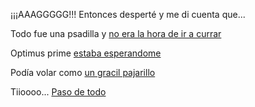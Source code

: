 ¡¡¡AAAGGGGG!!! Entonces desperté y me di cuenta que...

Todo fue una psadilla y [no era la hora de ir a currar](fin/fin.md)

Optimus prime [estaba esperandome](fin/fin.md)

Podía volar como [un gracil pajarillo](fin/fin.md)

Tiioooo... [Paso de todo](../fin/fin.md)
